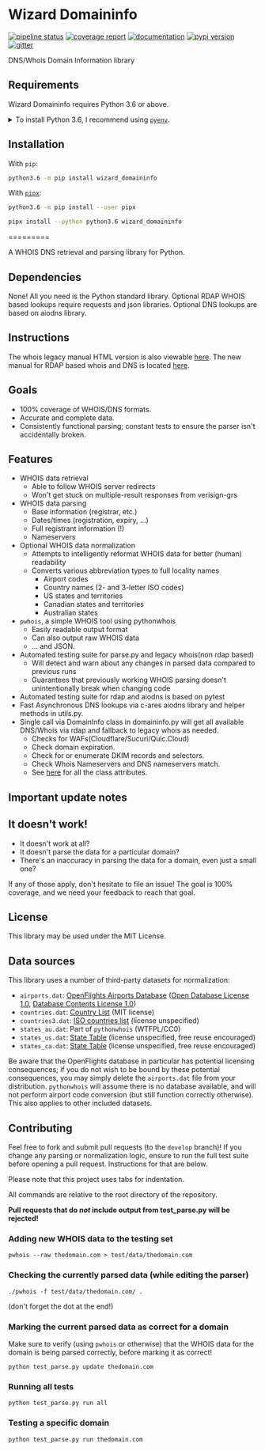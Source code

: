 # Wizard Domaininfo

[![pipeline status](https://gitlab.com/mikeramsey/wizard-domaininfo/badges/master/pipeline.svg)](https://gitlab.com/mikeramsey/wizard-domaininfo/pipelines)
[![coverage report](https://gitlab.com/mikeramsey/wizard-domaininfo/badges/master/coverage.svg)](https://gitlab.com/mikeramsey/wizard-domaininfo/commits/master)
[![documentation](https://img.shields.io/badge/docs-mkdocs%20material-blue.svg?style=flat)](https://mikeramsey.gitlab.io/wizard-domaininfo/)
[![pypi version](https://img.shields.io/pypi/v/wizard-domaininfo.svg)](https://pypi.org/project/wizard-domaininfo/)
[![gitter](https://badges.gitter.im/join%20chat.svg)](https://gitter.im/wizard-domaininfo/community)

DNS/Whois Domain Information library

## Requirements

Wizard Domaininfo requires Python 3.6 or above.

<details>
<summary>To install Python 3.6, I recommend using <a href="https://github.com/pyenv/pyenv"><code>pyenv</code></a>.</summary>

```bash
# install pyenv
git clone https://github.com/pyenv/pyenv ~/.pyenv

# setup pyenv (you should also put these three lines in .bashrc or similar)
export PATH="${HOME}/.pyenv/bin:${PATH}"
export PYENV_ROOT="${HOME}/.pyenv"
eval "$(pyenv init -)"

# install Python 3.6
pyenv install 3.6.12

# make it available globally
pyenv global system 3.6.12
```
</details>

## Installation

With `pip`:
```bash
python3.6 -m pip install wizard_domaininfo
```

With [`pipx`](https://github.com/pipxproject/pipx):
```bash
python3.6 -m pip install --user pipx

pipx install --python python3.6 wizard_domaininfo
```

=========

A WHOIS DNS retrieval and parsing library for Python.

## Dependencies

None! All you need is the Python standard library. Optional RDAP WHOIS based lookups require requests and json libraries. Optional DNS lookups are based on aiodns library.

## Instructions

The whois legacy manual HTML version is also viewable [here](http://cryto.net/pythonwhois).
The new manual for RDAP based whois and DNS is located [here](https://mikeramsey.gitlab.io/wizard-domaininfo/).
## Goals

* 100% coverage of WHOIS/DNS formats.
* Accurate and complete data.
* Consistently functional parsing; constant tests to ensure the parser isn't accidentally broken.

## Features

* WHOIS data retrieval
	* Able to follow WHOIS server redirects
	* Won't get stuck on multiple-result responses from verisign-grs
* WHOIS data parsing
	* Base information (registrar, etc.)
	* Dates/times (registration, expiry, ...)
	* Full registrant information (!)
	* Nameservers
* Optional WHOIS data normalization
	* Attempts to intelligently reformat WHOIS data for better (human) readability
	* Converts various abbreviation types to full locality names
		* Airport codes
		* Country names (2- and 3-letter ISO codes)
		* US states and territories
		* Canadian states and territories
		* Australian states
* `pwhois`, a simple WHOIS tool using pythonwhois
	* Easily readable output format
	* Can also output raw WHOIS data
	* ... and JSON.
* Automated testing suite for parse.py and legacy whois(non rdap based)
	* Will detect and warn about any changes in parsed data compared to previous runs
	* Guarantees that previously working WHOIS parsing doesn't unintentionally break when changing code
* Automated testing suite for rdap and aiodns is based on pytest
* Fast Asynchronous DNS lookups via c-ares aiodns library and helper methods in utils.py.
* Single call via DomainInfo class in domaininfo.py will get all available DNS/Whois via rdap and fallback to legacy whois as needed.
	* Checks for WAFs(Cloudflare/Sucuri/Quic.Cloud)
	* Check domain expiration.
	* Check for or enumerate DKIM records and selectors.
	* Check Whois Nameservers and DNS nameservers match.
	* See [here](https://gitlab.com/mikeramsey/wizard-domaininfo/-/blob/master/src/wizard_domaininfo/domaininfo.py#L23-69) for all the class attributes.
	

## Important update notes


## It doesn't work!

* It doesn't work at all?
* It doesn't parse the data for a particular domain?
* There's an inaccuracy in parsing the data for a domain, even just a small one?

If any of those apply, don't hesitate to file an issue! The goal is 100% coverage, and we need your feedback to reach that goal.

## License

This library may be used under the MIT License.

## Data sources

This library uses a number of third-party datasets for normalization:

* `airports.dat`: [OpenFlights Airports Database](http://openflights.org/data.html) ([Open Database License 1.0](http://opendatacommons.org/licenses/odbl/1.0/), [Database Contents License 1.0](http://opendatacommons.org/licenses/dbcl/1.0/))
* `countries.dat`: [Country List](https://github.com/umpirsky/country-list) (MIT license)
* `countries3.dat`: [ISO countries list](https://gist.github.com/eparreno/205900) (license unspecified)
* `states_au.dat`: Part of `pythonwhois` (WTFPL/CC0)
* `states_us.dat`: [State Table](http://statetable.com/) (license unspecified, free reuse encouraged)
* `states_ca.dat`: [State Table](http://statetable.com/) (license unspecified, free reuse encouraged)

Be aware that the OpenFlights database in particular has potential licensing consequences; if you do not wish to be bound by these potential consequences, you may simply delete the `airports.dat` file from your distribution. `pythonwhois` will assume there is no database available, and will not perform airport code conversion (but still function correctly otherwise). This also applies to other included datasets.

## Contributing

Feel free to fork and submit pull requests (to the `develop` branch)! If you change any parsing or normalization logic, ensure to run the full test suite before opening a pull request. Instructions for that are below.

Please note that this project uses tabs for indentation.

All commands are relative to the root directory of the repository.

**Pull requests that do _not_ include output from test_parse.py will be rejected!**

### Adding new WHOIS data to the testing set

	pwhois --raw thedomain.com > test/data/thedomain.com
	
### Checking the currently parsed data (while editing the parser)

	./pwhois -f test/data/thedomain.com/ .
	
(don't forget the dot at the end!)
	
### Marking the current parsed data as correct for a domain

Make sure to verify (using `pwhois` or otherwise) that the WHOIS data for the domain is being parsed correctly, before marking it as correct!

	python test_parse.py update thedomain.com
	
### Running all tests

	python test_parse.py run all
	
### Testing a specific domain

	python test_parse.py run thedomain.com